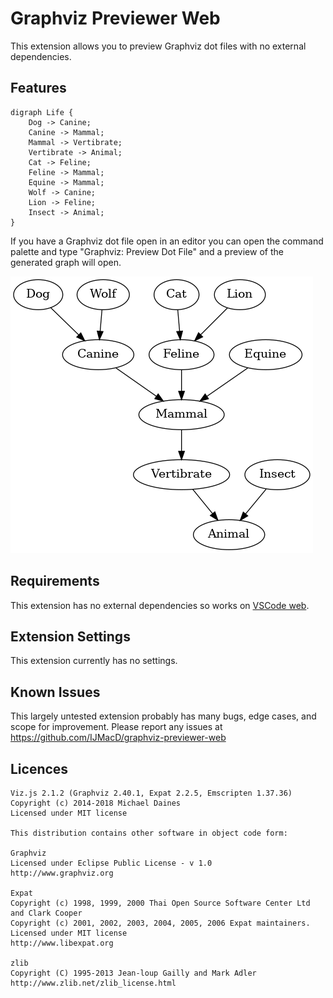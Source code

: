 # Graphviz Previewer Web

This extension allows you to preview Graphviz dot files with no external dependencies.

## Features

    digraph Life {
        Dog -> Canine;
        Canine -> Mammal;
        Mammal -> Vertibrate;
        Vertibrate -> Animal;
        Cat -> Feline;
        Feline -> Mammal;
        Equine -> Mammal;
        Wolf -> Canine;
        Lion -> Feline;
        Insect -> Animal;
    }

If you have a Graphviz dot file open in an editor you can open the command palette and type "Graphviz: Preview Dot File" and a preview of the generated graph will open.

![Sample Output](sample.png)

## Requirements

This extension has no external dependencies so works on [VSCode web](https://code.visualstudio.com/docs/editor/vscode-web).

## Extension Settings

This extension currently has no settings.

## Known Issues

This largely untested extension probably has many bugs, edge cases, and scope for improvement. Please report any issues at https://github.com/IJMacD/graphviz-previewer-web

## Licences

    Viz.js 2.1.2 (Graphviz 2.40.1, Expat 2.2.5, Emscripten 1.37.36)
    Copyright (c) 2014-2018 Michael Daines
    Licensed under MIT license

    This distribution contains other software in object code form:

    Graphviz
    Licensed under Eclipse Public License - v 1.0
    http://www.graphviz.org

    Expat
    Copyright (c) 1998, 1999, 2000 Thai Open Source Software Center Ltd and Clark Cooper
    Copyright (c) 2001, 2002, 2003, 2004, 2005, 2006 Expat maintainers.
    Licensed under MIT license
    http://www.libexpat.org

    zlib
    Copyright (C) 1995-2013 Jean-loup Gailly and Mark Adler
    http://www.zlib.net/zlib_license.html